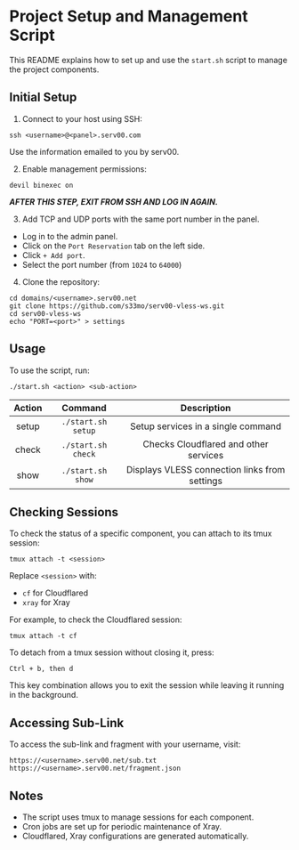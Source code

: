 # Project Setup and Management Script

This README explains how to set up and use the `start.sh` script to manage the project components.

## Initial Setup

1. Connect to your host using SSH:
```
ssh <username>@<panel>.serv00.com
```
Use the information emailed to you by serv00.

2. Enable management permissions:
```
devil binexec on
```
***AFTER THIS STEP, EXIT FROM SSH AND LOG IN AGAIN.***

3. Add TCP and UDP ports with the same port number in the panel.
- Log in to the admin panel.
- Click on the `Port Reservation` tab on the left side.
- Click `+ Add port`.
- Select the port number (from `1024` to `64000`)

4. Clone the repository:
```
cd domains/<username>.serv00.net
git clone https://github.com/s33mo/serv00-vless-ws.git
cd serv00-vless-ws
echo "PORT=<port>" > settings
```

## Usage

To use the script, run:
```
./start.sh <action> <sub-action>
```

| Action | Command            | Description                                   |
| :---:  | :---:              | :---:                                         |
| setup  | `./start.sh setup` | Setup services in a single command            |
| check  | `./start.sh check` | Checks Cloudflared and other services         |
| show   | `./start.sh show`  | Displays VLESS connection links from settings |


## Checking Sessions

To check the status of a specific component, you can attach to its tmux session:
```
tmux attach -t <session>
```
Replace `<session>` with:
- `cf` for Cloudflared
- `xray` for Xray

For example, to check the Cloudflared session:
```
tmux attach -t cf
```
To detach from a tmux session without closing it, press:
```
Ctrl + b, then d
```
This key combination allows you to exit the session while leaving it running in the background.

## Accessing Sub-Link
To access the sub-link and fragment with your username, visit:
```
https://<username>.serv00.net/sub.txt
https://<username>.serv00.net/fragment.json
```

## Notes

- The script uses tmux to manage sessions for each component.
- Cron jobs are set up for periodic maintenance of Xray.
- Cloudflared, Xray configurations are generated automatically.
